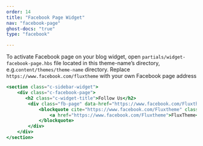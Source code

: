 ```yaml
---
order: 14
title: "Facebook Page Widget"
nav: "facebook-page"
ghost-docs: "true"
type: "facebook"

---
```

To activate Facebook page on your blog widget, open `partials/widget-facebook-page.hbs` file located in this theme-name’s directory, e.g.`content/themes/theme-name` directory. Replace `https://www.facebook.com/fluxtheme` with your own Facebook page address

```handlebars
<section class="c-sidebar-widget">
    <div class="c-facebook-page">
       <h2 class="c-widget-title">Follow Us</h2>
        <div class="fb-page" data-href="https://www.facebook.com/Fluxtheme" data-small-header="false" data-adapt-container-width="true" data-hide-cover="false" data-show-facepile="true">
            <blockquote cite="https://www.facebook.com/Fluxtheme" class="fb-xfbml-parse-ignore">
                <a href="https://www.facebook.com/Fluxtheme">FluxTheme</a>
            </blockquote>
        </div>
    </div>
</section>
```